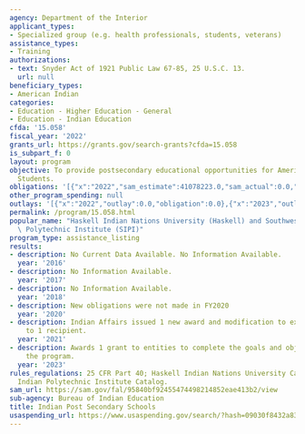 ```yaml
---
agency: Department of the Interior
applicant_types:
- Specialized group (e.g. health professionals, students, veterans)
assistance_types:
- Training
authorizations:
- text: Snyder Act of 1921 Public Law 67-85, 25 U.S.C. 13.
  url: null
beneficiary_types:
- American Indian
categories:
- Education - Higher Education - General
- Education - Indian Education
cfda: '15.058'
fiscal_year: '2022'
grants_url: https://grants.gov/search-grants?cfda=15.058
is_subpart_f: 0
layout: program
objective: To provide postsecondary educational opportunities for American Indian
  Students.
obligations: '[{"x":"2022","sam_estimate":41078223.0,"sam_actual":0.0,"usa_spending_actual":5878688.0},{"x":"2023","sam_estimate":0.0,"sam_actual":10046885.0,"usa_spending_actual":10046885.0},{"x":"2024","sam_estimate":0.0,"sam_actual":0.0,"usa_spending_actual":11188620.0}]'
other_program_spending: null
outlays: '[{"x":"2022","outlay":0.0,"obligation":0.0},{"x":"2023","outlay":10678960.0,"obligation":17215780.0},{"x":"2024","outlay":0.0,"obligation":0.0}]'
permalink: /program/15.058.html
popular_name: "Haskell Indian Nations University (Haskell) and Southwestern\r\nIndian\
  \ Polytechnic Institute (SIPI)"
program_type: assistance_listing
results:
- description: No Current Data Available. No Information Available.
  year: '2016'
- description: No Information Available.
  year: '2017'
- description: No Information Available.
  year: '2018'
- description: New obligations were not made in FY2020
  year: '2020'
- description: Indian Affairs issued 1 new award and modification to existing awards
    to 1 recipient.
  year: '2021'
- description: Awards 1 grant to entities to complete the goals and objectives of
    the program.
  year: '2023'
rules_regulations: 25 CFR Part 40; Haskell Indian Nations University Catalog; Southwestern
  Indian Polytechnic Institute Catalog.
sam_url: https://sam.gov/fal/95840bf92455474498214852eae413b2/view
sub-agency: Bureau of Indian Education
title: Indian Post Secondary Schools
usaspending_url: https://www.usaspending.gov/search/?hash=09030f8432a8337bb15d7c098e5ea11f
---
```

